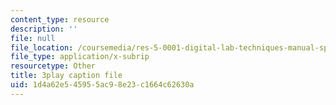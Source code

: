 ```yaml
---
content_type: resource
description: ''
file: null
file_location: /coursemedia/res-5-0001-digital-lab-techniques-manual-spring-2007/1d4a62e545955ac98e23c1664c62630a_DmvaOb1xb1o.vtt
file_type: application/x-subrip
resourcetype: Other
title: 3play caption file
uid: 1d4a62e5-4595-5ac9-8e23-c1664c62630a
---
```

